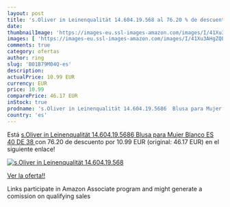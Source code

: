 ```yaml
---
layout: post
title: 's.Oliver in Leinenqualität 14.604.19.568 al 76.20 % de descuento'
date: 
thumbnailImage: 'https://images-eu.ssl-images-amazon.com/images/I/41Xu3AHgZQL._SL200_.jpg'
images: [ 'https://images-eu.ssl-images-amazon.com/images/I/41Xu3AHgZQL._SL200_.jpg' ]
comments: true
category: ofertas
author: ring
slug: 'B01B79M04Q-es'
description:
actualPrice: 10.99 EUR
currency: EUR
price: 10.99
comparePrice: 46.17 EUR
inStock: true
prodname: 's.Oliver in Leinenqualität 14.604.19.5686  Blusa para Mujer  Blanco ES 40  DE 38 '
country: 'es'
---
```


Está [s.Oliver in Leinenqualität 14.604.19.5686  Blusa para Mujer  Blanco ES 40  DE 38 ](https://www.amazon.es/dp/B01B79M04Q/?tag=tolees-21) con 76.20 de descuento por 10.99 EUR (original: 46.17 EUR) en el siguiente enlace!

[![s.Oliver in Leinenqualität 14.604.19.568](https://images-eu.ssl-images-amazon.com/images/I/41Xu3AHgZQL._SL200_.jpg)](https://www.amazon.es/dp/B01B79M04Q/?tag=tolees-21)

[Ver la oferta!!](https://www.amazon.es/dp/B01B79M04Q/?tag=tolees-21)

Links participate in Amazon Associate program and might generate a comission on qualifying sales


